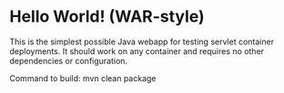Hello World! (WAR-style)
===============

This is the simplest possible Java webapp for testing servlet container deployments.  It should work on any container and requires no other dependencies or configuration.

Command to build:
mvn clean package
